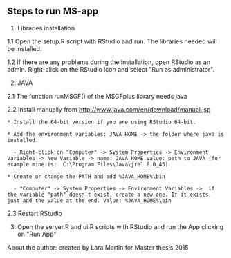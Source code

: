 ## Steps to run MS-app

1. Libraries installation

  1.1 Open the setup.R script with RStudio and run. The libraries needed will be installed. 

  1.2 If there are any problems during the installation, open RStudio as an admin. Right-click on the RStudio icon and select "Run as administrator". 

2. JAVA
  
  2.1 The function runMSGF() of the MSGFplus library needs java

  2.2 Install manually from http://www.java.com/en/download/manual.jsp 

    * Install the 64-bit version if you are using RStudio 64-bit. 
    
    * Add the environment variables: JAVA_HOME -> the folder where java is installed. 

      - Right-click on "Computer" -> System Properties -> Environment Variables -> New Variable -> name: JAVA_HOME value: path to JAVA (for example mine is:  C:\Program Files\Java\jre1.8.0_45)

    * Create or change the PATH and add %JAVA_HOME%\bin

      - "Computer" -> System Properties -> Environment Variables ->  if the variable "path" doesn't exist, create a new one. If it exists, just add the value at the end. Value: %JAVA_HOME%\bin

  2.3 Restart RStudio

3. Open the server.R and ui.R scripts with RStudio and run the App clicking on "Run App"

About the author: created by Lara Martin for Master thesis 2015